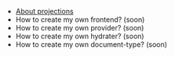 * [About projections](/cluestr-doc/guides/projections.html)
* How to create my own frontend? (soon)
* How to create my own provider? (soon)
* How to create my own hydrater? (soon)
* How to create my own document-type? (soon)
